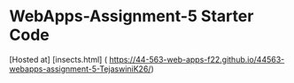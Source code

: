 # WebApps-Assignment-5 Starter Code
[Hosted at] [insects.html] ( https://44-563-web-apps-f22.github.io/44563-webapps-assignment-5-TejaswiniK26/)